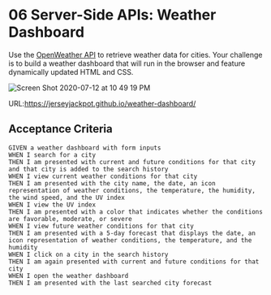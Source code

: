 # 06 Server-Side APIs: Weather Dashboard

Use the [OpenWeather API](https://openweathermap.org/api) to retrieve weather data for cities. Your challenge is to build a weather dashboard that will run in the browser and feature dynamically updated HTML and CSS.


![Screen Shot 2020-07-12 at 10 49 19 PM](https://user-images.githubusercontent.com/64985702/87265939-fc467780-c491-11ea-9a09-08d00c59297a.png)

URL:https://jerseyjackpot.github.io/weather-dashboard/

## Acceptance Criteria

```
GIVEN a weather dashboard with form inputs
WHEN I search for a city
THEN I am presented with current and future conditions for that city and that city is added to the search history
WHEN I view current weather conditions for that city
THEN I am presented with the city name, the date, an icon representation of weather conditions, the temperature, the humidity, the wind speed, and the UV index
WHEN I view the UV index
THEN I am presented with a color that indicates whether the conditions are favorable, moderate, or severe
WHEN I view future weather conditions for that city
THEN I am presented with a 5-day forecast that displays the date, an icon representation of weather conditions, the temperature, and the humidity
WHEN I click on a city in the search history
THEN I am again presented with current and future conditions for that city
WHEN I open the weather dashboard
THEN I am presented with the last searched city forecast
```